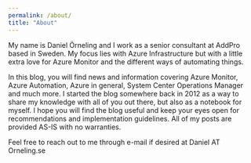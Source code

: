 ```yaml
---
permalink: /about/
title: "About"
---
```


My name is Daniel Örneling and I work as a senior consultant at AddPro based in Sweden. My focus lies with Azure Infrastructure but with a little extra love for Azure Monitor and the different ways of automating things.

In this blog, you will find news and information covering Azure Monitor, Azure Automation, Azure in general, System Center Operations Manager and much more.  I started the blog somewhere back in 2012 as a way to share my knowledge with all of you out there, but also as a notebook for myself. I hope you will find the blog useful and keep your eyes open for recommendations and implementation guidelines. All of my posts are provided AS-IS with no warranties.

Feel free to reach out to me through e-mail if desired at Daniel AT Orneling.se